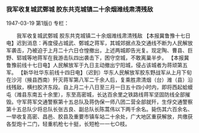 ### 我军收复城武鄄城  胶东共克城镇二十余烟潍线肃清残敌

1947-03-19
第1版()
专栏：

　　我军收复城武鄄城
    胶东共克城镇二十余烟潍线肃清残敌
    【本报冀鲁豫十七日电】迟到消息：再度侵占城武、鄄城之蒋军，其城郊据点及交通线不断为人民解放军袭击，乃被迫于上月二十六日仓惶撤出，上述两城即告光复。现定陶、曹县、巨野、郓城等地蒋军在我游击队四出袭击下，困守空城，不敢离巢半步。
    【本报冀鲁豫前线十七日电】人民解放军于九日主动撤出宁阳城，侵占该城者为蒋顽第五军。
    【新华社华东前线十四日电】（迟到）华东人民解放军胶东野战军从上月下旬在沙河（掖县西南）歼灭蒋军第八军二千余人后，复乘胜肃清烟（台）潍（县）沿线残敌，横扫胶济东段。自上月二十八日至三月一日五十四小时内，即将西起蛤蟆屯（潍县东南五十余里），东至高密城，长达百余里之铁路线蒋军坚固防线全部摧毁。守军蒋军交通警察第十五总队及蒋伪保一师八团二营全部就歼，生俘交通警察第十五总队少将总队长张古良、副总队长陈蒿伟以下两千余名。毙伤其六百余名、一举收复高密、昌邑、胶县及重要市镇车站二十余处，广大地区重获解放，共缴获各型炮十二门，轻重机枪七十挺，长短枪一一七○枝。
